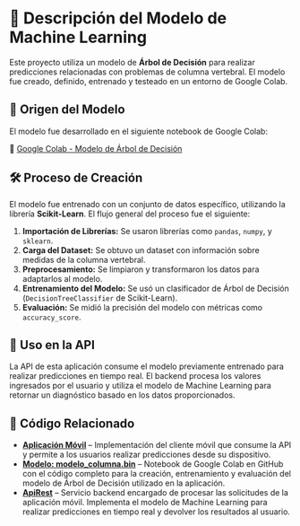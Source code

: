 # 📌 Descripción del Modelo de Machine Learning

Este proyecto utiliza un modelo de **Árbol de Decisión** para realizar predicciones relacionadas con problemas de columna vertebral. El modelo fue creado, definido, entrenado y testeado en un entorno de Google Colab.

## 📍 Origen del Modelo

El modelo fue desarrollado en el siguiente notebook de Google Colab:

🔗 [Google Colab - Modelo de Árbol de Decisión](https://colab.research.google.com/drive/1K16cQzeSptOwU81W3i8ZsziQcjm35Q0F?usp=sharing)

## 🛠️ Proceso de Creación

El modelo fue entrenado con un conjunto de datos específico, utilizando la librería **Scikit-Learn**. El flujo general del proceso fue el siguiente:

1. **Importación de Librerías:** Se usaron librerías como `pandas`, `numpy`, y `sklearn`.
2. **Carga del Dataset:** Se obtuvo un dataset con información sobre medidas de la columna vertebral.
3. **Preprocesamiento:** Se limpiaron y transformaron los datos para adaptarlos al modelo.
4. **Entrenamiento del Modelo:** Se usó un clasificador de Árbol de Decisión (`DecisionTreeClassifier` de Scikit-Learn).
5. **Evaluación:** Se midió la precisión del modelo con métricas como `accuracy_score`.

## 🚀 Uso en la API

La API de esta aplicación consume el modelo previamente entrenado para realizar predicciones en tiempo real. El backend procesa los valores ingresados por el usuario y utiliza el modelo de Machine Learning para retornar un diagnóstico basado en los datos proporcionados.

## 📂 Código Relacionado

- **[Aplicación Móvil](https://github.com/JTWindshaker/predictColumn)** – Implementación del cliente móvil que consume la API y permite a los usuarios realizar predicciones desde su dispositivo.
- **[Modelo: modelo_columna.bin](https://github.com/JTWindshaker/predictColumnModel/blob/main/Arboles_Columna_Vertebral.ipynb)** – Notebook de Google Colab en GitHub con el código completo para la creación, entrenamiento y evaluación del modelo de Árbol de Decisión utilizado en la aplicación.
- **[ApiRest](https://github.com/JTWindshaker/predictColumnApi)** – Servicio backend encargado de procesar las solicitudes de la aplicación móvil. Implementa el modelo de Machine Learning para realizar predicciones en tiempo real y devolver los resultados al usuario.
